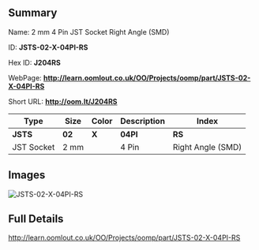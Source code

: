 

## Summary
 
Name: 2 mm 4 Pin JST Socket Right Angle (SMD)

ID: __JSTS-02-X-04PI-RS__

Hex ID: __J204RS__

WebPage: __http://learn.oomlout.co.uk/OO/Projects/oomp/part/JSTS-02-X-04PI-RS__

Short URL: __http://oom.lt/J204RS__


| Type   | Size   | Color   | Description   | Index   |    
| ----- | ------   | ------   | -----   | ----   |    
| __JSTS__   					| __02__   					| __X__    						| __04PI__    					| __RS__ |    
| JST Socket		| 2 mm	| 		| 4 Pin	| Right Angle (SMD)	|

## Images
![JSTS-02-X-04PI-RS](http://oomlout.com/oomp-gen/parts/JSTS-02-X-04PI-RS/JSTS-02-X-04PI-RS_420.jpg)

## Full Details

 http://learn.oomlout.co.uk/OO/Projects/oomp/part/JSTS-02-X-04PI-RS

